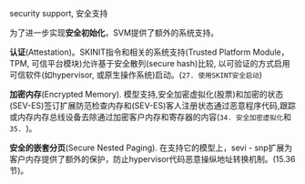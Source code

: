 
security support, 安全支持

为了进一步实现**安全初始化**，SVM提供了额外的系统支持。

**认证**(Attestation)。SKINIT指令和相关的系统支持(Trusted Platform Module，TPM, 可信平台模块)允许基于安全散列(secure hash)比较, 以可验证的方式启用可信软件(如hypervisor, 或原生操作系统)启动。(`27. 使用SKINT安全启动`)

**加密内存**(Encrypted Memory). 模型支持,安全加密虚拟化(股票)和加密的状态(SEV-ES)签订扩展防范检查内存和(SEV-ES)客人注册状态通过恶意程序代码,跟踪或内存内存总线设备去除通过加密客户内存和寄存器的内容(`34. 安全加密虚拟化`和`35. `)。

**安全的嵌套分页**(Secure Nested Paging). 在支持它的模型上，sevi - snp扩展为客户内存提供了额外的保护，防止hypervisor代码恶意操纵地址转换机制。(15.36节)。